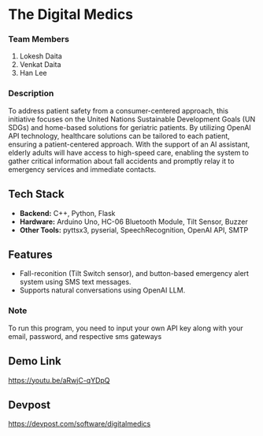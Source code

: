 # The Digital Medics

### Team Members
1. Lokesh Daita
2. Venkat Daita
3. Han Lee

### Description
To address patient safety from a consumer-centered approach, this initiative focuses on the United Nations Sustainable Development Goals (UN SDGs) and home-based solutions for geriatric patients. By utilizing OpenAI API technology, healthcare solutions can be tailored to each patient, ensuring a patient-centered approach. With the support of an AI assistant, elderly adults will have access to high-speed care, enabling the system to gather critical information about fall accidents and promptly relay it to emergency services and immediate contacts.

## Tech Stack
- **Backend:** C++, Python, Flask
- **Hardware:** Arduino Uno, HC-06 Bluetooth Module, Tilt Sensor, Buzzer
- **Other Tools:** pyttsx3, pyserial, SpeechRecognition, OpenAI API, SMTP

## Features
- Fall-reconition (Tilt Switch sensor), and button-based emergency alert system using SMS text messages.
- Supports natural conversations using OpenAI LLM.

### Note
To run this program, you need to input your own API key along with your email, password, and respective sms gateways

## Demo Link
https://youtu.be/aRwjC-qYDpQ

## Devpost
https://devpost.com/software/digitalmedics
